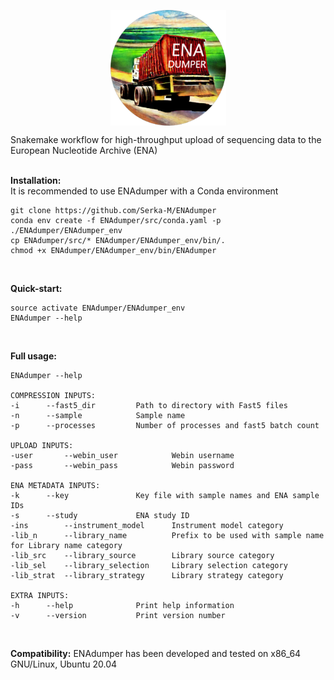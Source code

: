 <p align="center">
<img align="center" width="185" height="185" src="msc/enadumper_logo.png" alt="logo" style="zoom:100%;" />
</p>
Snakemake workflow for high-throughput upload of sequencing data to the European Nucleotide Archive (ENA)
<br/>

<br/>

**Installation:** <br/>
It is recommended to use ENAdumper with a Conda environment
```
git clone https://github.com/Serka-M/ENAdumper
conda env create -f ENAdumper/src/conda.yaml -p ./ENAdumper/ENAdumper_env
cp ENAdumper/src/* ENAdumper/ENAdumper_env/bin/.
chmod +x ENAdumper/ENAdumper_env/bin/ENAdumper
```
<br/>

**Quick-start:** 
```
source activate ENAdumper/ENAdumper_env
ENAdumper --help
```
<br/>

**Full usage:**
```
ENAdumper --help

COMPRESSION INPUTS:
-i		--fast5_dir			Path to directory with Fast5 files 
-n		--sample			Sample name 
-p		--processes			Number of processes and fast5 batch count 
 
UPLOAD INPUTS:
-user		--webin_user			Webin username 
-pass		--webin_pass			Webin password 
 
ENA METADATA INPUTS:
-k		--key				Key file with sample names and ENA sample IDs 
-s		--study				ENA study ID 
-ins		--instrument_model		Instrument model category
-lib_n		--library_name			Prefix to be used with sample name for Library name category
-lib_src	--library_source		Library source category
-lib_sel	--library_selection		Library selection category
-lib_strat	--library_strategy		Library strategy category

EXTRA INPUTS:
-h		--help				Print help information
-v		--version			Print version number
```
<br/>

**Compatibility:** 
ENAdumper has been developed and tested on x86_64 GNU/Linux, Ubuntu 20.04

